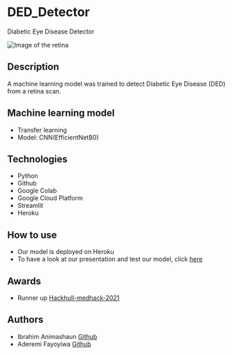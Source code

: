 # DED_Detector
Diabetic Eye Disease Detector

![Image of the retina](https://www.verywellhealth.com/thmb/0CUTXmj76oB4ZRAQvim1-FSBPfE=/700x0/filters:no_upscale():max_bytes(150000):strip_icc():format(webp)/GettyImages-308783-003-e6958f3f1e50487c93b25596348056cd.jpg)

## Description
A machine learning model was trained to detect Diabetic Eye Disease (DED) from a retina scan.

## Machine learning model
- Transfer learning
- Model: CNN(EfficientNetB0)

## Technologies
- Python
- Github
- Google Colab
- Google Cloud Platform
- Streamlit
- Heroku

## How to use
- Our model is deployed on Heroku 
- To have a look at our presentation and test our model, click [here](https://ded-detector.herokuapp.com)

## Awards
- Runner up [Hackhull-medhack-2021](https://devpost.com/software/red-detector)

## Authors
- Ibrahim Animashaun [Github](https://github.com/iaanimashaun)
- Aderemi Fayoyiwa [Github](https://github.com/AderemiF)

